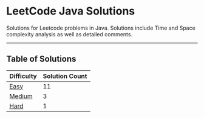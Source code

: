 # LeetCode Java Solutions

Solutions for Leetcode problems in Java. Solutions include Time and Space complexity analysis as well as detailed
comments.

---

## Table of Solutions

| Difficulty                  | Solution Count |
|-----------------------------|----------------|
| [Easy](/Easy/README.md)     | 11             |
| [Medium](/Medium/README.md) | 3              |
| [Hard](/Hard/README.md)     | 1              |
